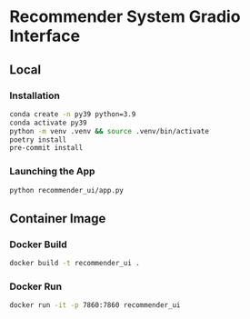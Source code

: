 # Recommender System Gradio Interface

## Local

### Installation

```bash
conda create -n py39 python=3.9
conda activate py39
python -m venv .venv && source .venv/bin/activate
poetry install
pre-commit install
```

### Launching the App

```bash
python recommender_ui/app.py
```

## Container Image

### Docker Build

```bash
docker build -t recommender_ui .
```

### Docker Run

```bash
docker run -it -p 7860:7860 recommender_ui
```